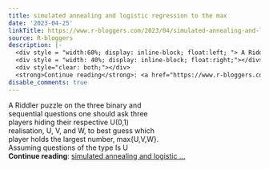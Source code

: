 ```yaml
---
title: simulated annealing and logistic regression to the max
date: '2023-04-25'
linkTitle: https://www.r-bloggers.com/2023/04/simulated-annealing-and-logistic-regression-to-the-max/
source: R-bloggers
description: |-
  <div style = "width:60%; display: inline-block; float:left; "> A Riddler puzzle on the three binary and sequential questions one should ask three players hiding their respective U(0,1) realisation, U, V, and W, to best guess which player holds the largest number, max{U,V,W}. Assuming questions of the type Is U</div>
  <div style = "width: 40%; display: inline-block; float:right;"></div>
  <div style="clear: both;"></div>
  <strong>Continue reading</strong>: <a href="https://www.r-bloggers.com/2023/04/simulated-annealing-and-logistic-regression-to-the-max/">simulated annealing and logistic ...
disable_comments: true
---
```

<div style = "width:60%; display: inline-block; float:left; "> A Riddler puzzle on the three binary and sequential questions one should ask three players hiding their respective U(0,1) realisation, U, V, and W, to best guess which player holds the largest number, max{U,V,W}. Assuming questions of the type Is U</div>
<div style = "width: 40%; display: inline-block; float:right;"></div>
<div style="clear: both;"></div>
<strong>Continue reading</strong>: <a href="https://www.r-bloggers.com/2023/04/simulated-annealing-and-logistic-regression-to-the-max/">simulated annealing and logistic ...